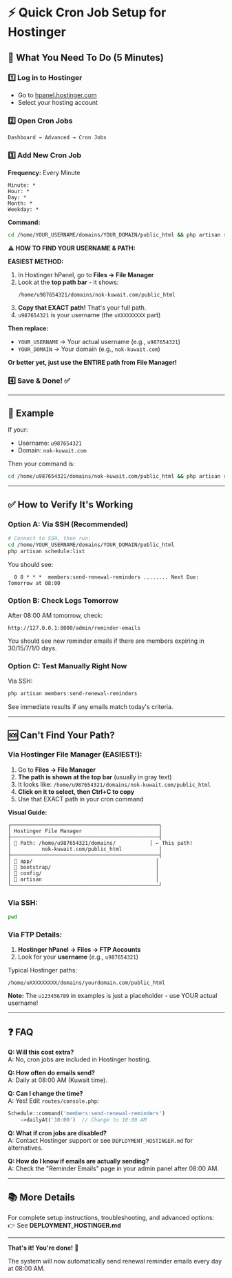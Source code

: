 # ⚡ Quick Cron Job Setup for Hostinger

## 🎯 What You Need To Do (5 Minutes)

### 1️⃣ Log in to Hostinger
- Go to [hpanel.hostinger.com](https://hpanel.hostinger.com)
- Select your hosting account

### 2️⃣ Open Cron Jobs
```
Dashboard → Advanced → Cron Jobs
```

### 3️⃣ Add New Cron Job

**Frequency:** Every Minute
```
Minute: *
Hour: *
Day: *
Month: *
Weekday: *
```

**Command:**
```bash
cd /home/YOUR_USERNAME/domains/YOUR_DOMAIN/public_html && php artisan schedule:run >> /dev/null 2>&1
```

**⚠️ HOW TO FIND YOUR USERNAME & PATH:**

**EASIEST METHOD:**
1. In Hostinger hPanel, go to **Files → File Manager**
2. Look at the **top path bar** - it shows:
   ```
   /home/u987654321/domains/nok-kuwait.com/public_html
   ```
3. **Copy that EXACT path!** That's your full path.
4. `u987654321` is your username (the `uXXXXXXXXX` part)

**Then replace:**
- `YOUR_USERNAME` → Your actual username (e.g., `u987654321`)
- `YOUR_DOMAIN` → Your domain (e.g., `nok-kuwait.com`)

**Or better yet, just use the ENTIRE path from File Manager!**

### 4️⃣ Save & Done! ✅

---

## 📝 Example

If your:
- Username: `u987654321`
- Domain: `nok-kuwait.com`

Then your command is:
```bash
cd /home/u987654321/domains/nok-kuwait.com/public_html && php artisan schedule:run >> /dev/null 2>&1
```

---

## ✅ How to Verify It's Working

### Option A: Via SSH (Recommended)
```bash
# Connect to SSH, then run:
cd /home/YOUR_USERNAME/domains/YOUR_DOMAIN/public_html
php artisan schedule:list
```

You should see:
```
  0 8 * * *  members:send-renewal-reminders ........ Next Due: Tomorrow at 08:00
```

### Option B: Check Logs Tomorrow
After 08:00 AM tomorrow, check:
```
http://127.0.0.1:8000/admin/reminder-emails
```

You should see new reminder emails if there are members expiring in 30/15/7/1/0 days.

### Option C: Test Manually Right Now
Via SSH:
```bash
php artisan members:send-renewal-reminders
```

See immediate results if any emails match today's criteria.

---

## 🆘 Can't Find Your Path?

### Via Hostinger File Manager (EASIEST!):
1. Go to **Files → File Manager**
2. **The path is shown at the top bar** (usually in gray text)
3. It looks like: `/home/u987654321/domains/nok-kuwait.com/public_html`
4. **Click on it to select, then Ctrl+C to copy**
5. Use that EXACT path in your cron command

**Visual Guide:**
```
┌────────────────────────────────────────────────┐
│ Hostinger File Manager                         │
├────────────────────────────────────────────────┤
│ 📍 Path: /home/u987654321/domains/           │ ← This path!
│          nok-kuwait.com/public_html            │
├────────────────────────────────────────────────┤
│ 📁 app/                                        │
│ 📁 bootstrap/                                  │
│ 📁 config/                                     │
│ 📄 artisan                                     │
└────────────────────────────────────────────────┘
```

### Via SSH:
```bash
pwd
```

### Via FTP Details:
1. **Hostinger hPanel → Files → FTP Accounts**
2. Look for your **username** (e.g., `u987654321`)

Typical Hostinger paths:
```
/home/uXXXXXXXXX/domains/yourdomain.com/public_html
```

**Note:** The `u123456789` in examples is just a placeholder - use YOUR actual username!

---

## ❓ FAQ

**Q: Will this cost extra?**  
A: No, cron jobs are included in Hostinger hosting.

**Q: How often do emails send?**  
A: Daily at 08:00 AM (Kuwait time).

**Q: Can I change the time?**  
A: Yes! Edit `routes/console.php`:
```php
Schedule::command('members:send-renewal-reminders')
    ->dailyAt('10:00')  // Change to 10:00 AM
```

**Q: What if cron jobs are disabled?**  
A: Contact Hostinger support or see `DEPLOYMENT_HOSTINGER.md` for alternatives.

**Q: How do I know if emails are actually sending?**  
A: Check the "Reminder Emails" page in your admin panel after 08:00 AM.

---

## 📚 More Details

For complete setup instructions, troubleshooting, and advanced options:  
👉 See **DEPLOYMENT_HOSTINGER.md**

---

**That's it! You're done!** 🎉

The system will now automatically send renewal reminder emails every day at 08:00 AM.

